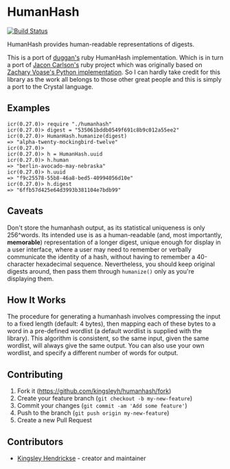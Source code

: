 # HumanHash

[![Build Status](https://travis-ci.org/kingsleyh/humanhash.svg?branch=master)](https://travis-ci.org/kingsleyh/humanhash)

HumanHash provides human-readable representations of digests.

This is a port of [duggan's](https://github.com/duggan/humanhash-ruby) ruby HumanHash implementation. Which is in turn a port of [Jacon Carlson's](https://github.com/jacobwcarlson/humanhash-ruby) ruby project which was originally based on [Zachary Voase's Python implementation](https://github.com/zacharyvoase/humanhash). So I can hardly take credit for this library as the work all belongs to those other great people and this is simply a port to the Crystal language.

## Examples

    icr(0.27.0)> require "./humanhash"
    icr(0.27.0)> digest = "535061bddb0549f691c8b9c012a55ee2"
    icr(0.27.0)> HumanHash.humanize(digest)
    => "alpha-twenty-mockingbird-twelve"
    icr(0.27.0)>
    icr(0.27.0)> h = HumanHash.uuid
    icr(0.27.0)> h.human
    => "berlin-avocado-may-nebraska"
    icr(0.27.0)> h.uuid
    => "f9c25578-55b8-46a8-bed5-40994056d10e"
    icr(0.27.0)> h.digest
    => "6ffb57d425e64d3993b381104e7bdb99"

## Caveats

Don't store the humanhash output, as its statistical uniqueness is only
256^words. Its intended use is as a human-readable (and, most
importantly, **memorable**) representation of a longer digest, unique enough
for display in a user interface, where a user may need to remember or verbally
communicate the identity of a hash, without having to remember a 40-character
hexadecimal sequence. Nevertheless, you should keep original digests around,
then pass them through `humanize()` only as you're displaying them.


## How It Works

The procedure for generating a humanhash involves compressing the input to a
fixed length (default: 4 bytes), then mapping each of these bytes to a word in
a pre-defined wordlist (a default wordlist is supplied with the library). This
algorithm is consistent, so the same input, given the same wordlist, will
always give the same output. You can also use your own wordlist, and specify a
different number of words for output.

## Contributing

1. Fork it (<https://github.com/kingsleyh/humanhash/fork>)
2. Create your feature branch (`git checkout -b my-new-feature`)
3. Commit your changes (`git commit -am 'Add some feature'`)
4. Push to the branch (`git push origin my-new-feature`)
5. Create a new Pull Request

## Contributors

- [Kingsley Hendrickse](https://github.com/kingsleyh) - creator and maintainer

